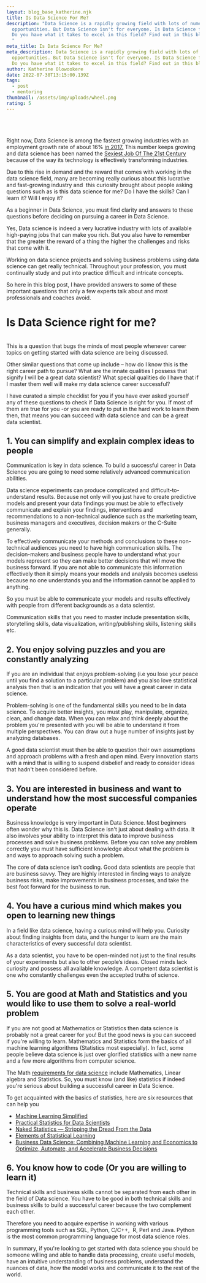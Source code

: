 ```yaml
---
layout: blog_base_katherine.njk
title: Is Data Science For Me?
description: "Data Science is a rapidly growing field with lots of numerous
  opportunities. But Data Science isn't for everyone. Is Data Science for you?
  Do you have what it takes to excel in this field? Find out in this blog post.
  "
meta_title: Is Data Science For Me?
meta_description: Data Science is a rapidly growing field with lots of numerous
  opportunities. But Data Science isn't for everyone. Is Data Science for you?
  Do you have what it takes to excel in this field? Find out in this blog post.
author: Katherine Olowookere
date: 2022-07-30T13:15:00.139Z
tags:
  - post
  - mentoring
thumbnail: /assets/img/uploads/wheel.png
rating: 5
---
```

\
<br><br>Right now, Data Science is among the fastest growing industries with an employment growth rate of about 16% [in 2017.](https://blog.linkedin.com/2017/december/7/the-fastest-growing-jobs-in-the-u-s-based-on-linkedin-data) This number keeps growing and data science has been named the [Sexiest Job Of The 21st Century](https://hbr.org/2012/10/data-scientist-the-sexiest-job-of-the-21st-century) because of the way its technology is effectively transforming industries. 

<!--StartFragment-->

Due to this rise in demand and the reward that comes with working in the data science field, many are becoming really curious about this lucrative and fast-growing industry and  this curiosity brought about people asking questions such as is this data science for me? Do I have the skills? Can I learn it? Will I enjoy it? 

As a beginner in Data Science, you must find clarity and answers to these questions before deciding on pursuing a career in Data Science. 

Yes, Data science is indeed a very lucrative industry with lots of available high-paying jobs that can make you rich. But you also have to remember that the greater the reward of a thing the higher the challenges and risks that come with it. 

Working on data science projects and solving business problems using data science can get really technical. Throughout your profession, you must continually study and put into practice difficult and intricate concepts. 

So here in this blog post, I have provided answers to some of these important questions that only a few experts talk about and most professionals and coaches avoid. 

<h1> Is Data Science right for me?</h1>
<br>This is a question that bugs the minds of most people whenever career topics on getting started with data science are being discussed.

Other similar questions that come up include – how do I know this is the right career path to pursue? What are the innate qualities I possess that signify I will be a great data scientist? What special qualities do I have that if I master them well will make my data science career successful? 

I have curated a simple checklist for you if you have ever asked yourself any of these questions to check if Data Science is right for you. If most of them are true for you -or you are ready to put in the hard work to learn them then, that means you can succeed with data science and can be a great data scientist. 

<h2>1. You can simplify and explain complex ideas to people</h2>

Communication is key in data science. To build a successful career in Data Science you are going to need some relatively advanced communication abilities. 

Data science experiments can produce complicated and difficult-to-understand results. Because not only will you just have to create predictive models and present your data findings you must be able to effectively communicate and explain your findings, interventions and recommendations to a non-technical audience such as the marketing team, business managers and executives, decision makers or the C-Suite generally. 

To effectively communicate your methods and conclusions to these non-technical audiences you need to have high communication skills. The decision-makers and business people have to understand what your models represent so they can make better decisions that will move the business forward. If you are not able to communicate this information effectively then it simply means your models and analysis becomes useless because no one understands you and the information cannot be applied to anything.

So you must be able to communicate your models and results effectively with people from different backgrounds as a data scientist. 

Communication skills that you need to master include presentation skills, storytelling skills, data visualization, writing/publishing skills, listening skills etc. 

<h2> 2. You enjoy solving puzzles and you are constantly analyzing </h2>

If you are an individual that enjoys problem-solving (i.e you lose your peace until you find a solution to a particular problem) and you also love statistical analysis then that is an indication that you will have a great career in data science.  

Problem-solving is one of the fundamental skills you need to be in data science. To acquire better insights, you must play, manipulate, organize, clean, and change data. When you can relax and think deeply about the problem you're presented with you will be able to understand it from multiple perspectives. You can draw out a huge number of insights just by analyzing databases. 

A good data scientist must then be able to question their own assumptions and approach problems with a fresh and open mind. Every innovation starts with a mind that is willing to suspend disbelief and ready to consider ideas that hadn't been considered before.

<h2> 3. You are interested in business and want to understand how the most successful companies operate </h2>

Business knowledge is very important in Data Science. Most beginners often wonder why this is. Data Science isn't just about dealing with data. It also involves your ability to interpret this data to improve business processes and solve business problems. Before you can solve any problem correctly you must have sufficient knowledge about what the problem is and ways to approach solving such a problem. 

The core of data science isn't coding. Good data scientists are people that are business savvy. They are highly interested in finding ways to analyze business risks, make improvements in business processes, and take the best foot forward for the business to run. 

<h2> 4. You have a curious mind which makes you open to learning new things </h2>

In a field like data science, having a curious mind will help you. Curiosity about finding insights from data, and the hunger to learn are the main characteristics of every successful data scientist. 

As a data scientist, you have to be open-minded not just to the final results of your experiments but also to other people’s ideas. Closed minds lack curiosity and possess all available knowledge. A competent data scientist is one who constantly challenges even the accepted truths of science. 

<h2> 5. You are good at Math and Statistics and you would like to use them to solve a real-world problem</h2>

If you are not good at Mathematics or Statistics then data science is probably not a great career for you! But the good news is you can succeed if you're willing to learn. Mathematics and Statistics form the basics of all machine learning algorithms (Statistics most especially). In fact, some people believe data science is just over glorified statistics with a new name and a few more algorithms from computer science. 

The Math [requirements for data science](https://www.google.com/amp/s/data-flair.training/blogs/math-and-statistics-for-data-science/amp/) include Mathematics, Linear algebra and Statistics. So, you must know (and like) statistics if indeed you're serious about building a successful career in Data Science. 

To get acquainted with the basics of statistics, here are six resources that can help you 

* [Machine Learning Simplified](https://themlsbook.com/)
* [Practical Statistics for Data Scientists](https://www.amazon.com/Practical-Statistics-Data-Scientists-Essential/dp/1491952962)
* [Naked Statistics — Stripping the Dread From the Data](https://www.amazon.com/Naked-Statistics-Charles-Wheelan-audiobook/dp/B00CH7FWWU/ref=sr_1_1?keywords=naked+statistics&qid=1648144756&s=books&sprefix=naked+%2Cstripbooks-intl-ship%2C136&sr=1-1)
* [Elements of Statistical Learning](https://www.amazon.com/Elements-Statistical-Learning-Prediction-Statistics/dp/0387848576/ref=sr_1_1?crid=W9O41TYJ309W&keywords=elements+of+statistical+learning&qid=1648144790&s=audible&sprefix=elements+of+statistical+learning%2Caudible%2C113&sr=1-1)
* [Business Data Science: Combining Machine Learning and Economics to Optimize, Automate, and Accelerate Business Decisions](https://www.amazon.com/Business-Data-Science-Combining-Accelerate/dp/1260452778/ref=sr_1_1?crid=1IAQMTZ8YON82&keywords=Business+Data+Science%3A+Combining+Machine+Learning+and+Economics+to+Optimize%2C+Automate%2C+and+Accelerate+Business+Decisions&qid=1648144815&sprefix=elements+of+statistical+learning%2Caps%2C439&sr=8-1)

<h2> 6. You know how to code (Or you are willing to learn it) </h2>

Technical skills and business skills cannot be separated from each other in the field of Data science. You have to be good in both technical skills and business skills to build a successful career because the two complement each other.

Therefore you need to acquire expertise in working with various programming tools such as SQL, Python, C/C++,  R, Perl and Java. Python is the most common programming language for most data science roles. 

In summary, if you're looking to get started with data science you should be someone willing and able to handle data processing, create useful models, have an intuitive understanding of business problems, understand the nuances of data, how the model works and communicate it to the rest of the world.